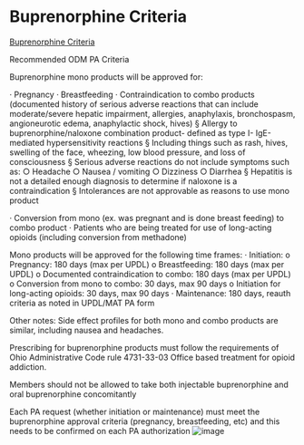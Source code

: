 # Buprenorphine Criteria

[Buprenorphine Criteria](https://mygainwell-my.sharepoint.com/:u:/r/personal/christopher_nguyen_gainwelltechnologies_com/Documents/Evergreen/Bup/FW%20Buprenorphine%20Criteria.msg?csf=1&web=1&e=av1FPF)


Recommended ODM PA Criteria

Buprenorphine mono products will be approved for:

· Pregnancy
· Breastfeeding
· Contraindication to combo products (documented history of serious adverse reactions that can include moderate/severe hepatic impairment, allergies, anaphylaxis, bronchospasm, angioneurotic edema, anaphylactic shock, hives)
	§ Allergy to buprenorphine/naloxone combination product- defined as type I- IgE-mediated hypersensitivity reactions 
	§ Including things such as rash, hives, swelling of the face, wheezing, low blood pressure, and loss of consciousness
	§ Serious adverse reactions do not include symptoms such as:
		○ Headache
		○ Nausea / vomiting 
		○ Dizziness
		○ Diarrhea 
	§ Hepatitis is not a detailed enough diagnosis to determine if naloxone is a contraindication
	§ Intolerances are not approvable as reasons to use mono product

· Conversion from mono (ex. was pregnant and is done breast feeding) to combo product
· Patients who are being treated for use of long-acting opioids (including conversion from methadone)

Mono products will be approved for the following time frames: 
· Initiation:
o Pregnancy: 180 days (max per UPDL)
o Breastfeeding: 180 days (max per UPDL)
o Documented contraindication to combo: 180 days (max per UPDL)
o Conversion from mono to combo: 30 days, max 90 days
o Initiation for long-acting opioids: 30 days, max 90 days
· Maintenance: 180 days, reauth criteria as noted in UPDL/MAT PA form


Other notes:
Side effect profiles for both mono and combo products are similar, including nausea and headaches. 

Prescribing for buprenorphine products must follow the requirements of Ohio Administrative 
Code rule 4731-33-03 Office based treatment for opioid addiction.

Members should not be allowed to take both injectable buprenorphine and oral buprenorphine concomitantly

Each PA request (whether initiation or maintenance) must meet the buprenorphine approval criteria (pregnancy, breastfeeding, etc) and this needs to be confirmed on each PA authorization
![image](https://user-images.githubusercontent.com/122046056/227037729-70ed3eb1-5eec-41fe-8ef5-55d01bc78499.png)

